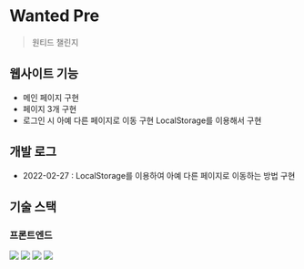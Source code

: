 # Wanted Pre
> 원티드 챌린지

## 웹사이트 기능
- 메인 페이지 구현
- 페이지 3개 구현
- 로그인 시 아예 다른 페이지로 이동 구현
LocalStorage를 이용해서 구현

## 개발 로그
- 2022-02-27 : LocalStorage를 이용하여 아예 다른 페이지로 이동하는 방법 구현

## 기술 스택

### 프론트엔드
<div> 
  <img src="https://img.shields.io/badge/html5-E34F26?style=for-the-badge&logo=html5&logoColor=white"> 
  <img src="https://img.shields.io/badge/css-1572B6?style=for-the-badge&logo=css3&logoColor=white"> 
  <img src="https://img.shields.io/badge/javascript-F7DF1E?style=for-the-badge&logo=javascript&logoColor=black"> 
  <img src="https://img.shields.io/badge/react-61DAFB?style=for-the-badge&logo=react&logoColor=black"> 
</div>
